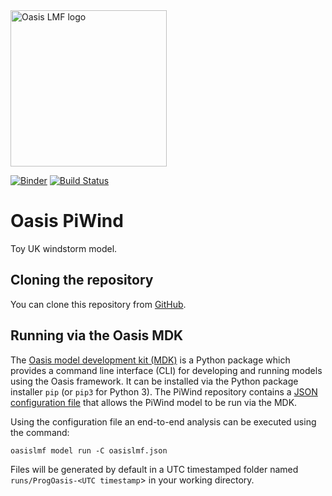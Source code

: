 <img src="https://oasislmf.org/packages/oasis_theme_package/themes/oasis_theme/assets/src/oasis-lmf-colour.png" alt="Oasis LMF logo" width="250"/>

[![Binder](https://mybinder.org/badge.svg)](https://mybinder.org/v2/gh/OasisLMF/OasisPiWind/clean) [![Build Status](https://ci.oasislmfdev.org/buildStatus/icon?job=oasis_PiWind/master)](https://ci.oasislmfdev.org/view/Oasis/job/oasis_PiWind/job/master/)

# Oasis PiWind
Toy UK windstorm model.

## Cloning the repository

You can clone this repository from <a href="https://github.com/OasisLMF/OasisPiWind" target="_blank">GitHub</a>. 

## Running via the Oasis MDK

The <a href="https://pypi.org/project/oasislmf/" target="_blank">Oasis model development kit (MDK)</a> is a Python package which provides a command line interface (CLI) for developing and running models using the Oasis framework. It can be installed via the Python package installer `pip` (or `pip3` for Python 3). The PiWind repository contains a <a href="https://github.com/OasisLMF/OasisPiWind/blob/develop/keys_data/PiWind/lookup.json" target="_blank">JSON configuration file</a> that allows the PiWind model to be run via the MDK.

Using the configuration file an end-to-end analysis can be executed using the command:

	oasislmf model run -C oasislmf.json

Files will be generated by default in a UTC timestamped folder named `runs/ProgOasis-<UTC timestamp`> in your working directory.

